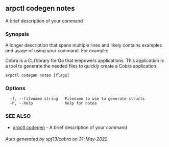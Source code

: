 ## arpctl codegen notes

A brief description of your command

### Synopsis

A longer description that spans multiple lines and likely contains examples
and usage of using your command. For example:

Cobra is a CLI library for Go that empowers applications.
This application is a tool to generate the needed files
to quickly create a Cobra application.

```
arpctl codegen notes [flags]
```

### Options

```
  -f, --filename string   Filename to use to generate structs
  -h, --help              help for notes
```

### SEE ALSO

* [arpctl codegen](arpctl_codegen.md)	 - A brief description of your command

###### Auto generated by spf13/cobra on 31-May-2022
